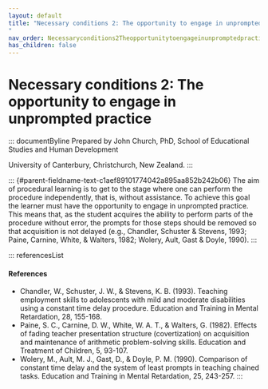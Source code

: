 ```yaml
---
layout: default
title: "Necessary conditions 2: The opportunity to engage in unprompted practice 
"
nav_order: Necessaryconditions2Theopportunitytoengageinunpromptedpractice
has_children: false
---
```

# Necessary conditions 2: The opportunity to engage in unprompted practice 


::: documentByline
Prepared by John Church, PhD, School of Educational Studies and Human
Development

University of Canterbury, Christchurch, New Zealand.
:::

::: {#parent-fieldname-text-c1aef89101774042a895aa852b242b06}
The aim of procedural learning is to get to the stage where one can
perform the procedure independently, that is, without assistance. To
achieve this goal the learner must have the opportunity to engage in
unprompted practice. This means that, as the student acquires the
ability to perform parts of the procedure without error, the prompts for
those steps should be removed so that acquisition is not delayed (e.g.,
Chandler, Schuster & Stevens, 1993; Paine, Carnine, White, & Walters,
1982; Wolery, Ault, Gast & Doyle, 1990).
:::

::: referencesList
#### References

-   Chandler, W., Schuster, J. W., & Stevens, K. B. (1993). Teaching
    employment skills to adolescents with mild and moderate disabilities
    using a constant time delay procedure. Education and Training in
    Mental Retardation, 28, 155-168.
-   Paine, S. C., Carnine, D. W., White, W. A. T., & Walters, G. (1982).
    Effects of fading teacher presentation structure (covertization) on
    acquisition and maintenance of arithmetic problem-solving skills.
    Education and Treatment of Children, 5, 93-107.
-   Wolery, M., Ault, M. J., Gast, D., & Doyle, P. M. (1990). Comparison
    of constant time delay and the system of least prompts in teaching
    chained tasks. Education and Training in Mental Retardation, 25,
    243-257.
:::
